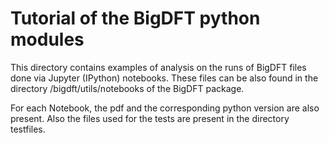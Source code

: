 # Tutorial of the BigDFT python modules

This directory contains examples of analysis on the runs of BigDFT files done via Jupyter (IPython) notebooks.
These files can be also found in the directory /bigdft/utils/notebooks of the BigDFT package.

For each Notebook, the pdf and the corresponding python version are also present.
Also the files used for the tests are present in the directory testfiles.

